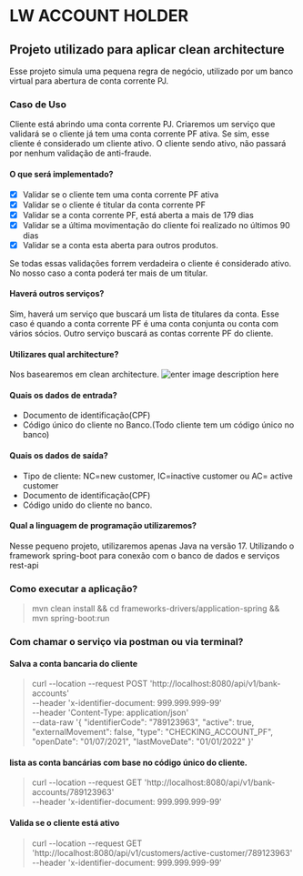 # LW ACCOUNT HOLDER

## Projeto utilizado para aplicar clean architecture

Esse projeto simula uma pequena regra de negócio, utilizado por um banco virtual para abertura de conta corrente PJ.

### Caso de Uso

Cliente está abrindo uma conta corrente PJ. Criaremos um serviço que validará se o cliente já tem uma conta corrente PF
ativa. Se sim, esse cliente é considerado um cliente ativo. O cliente sendo ativo, não passará por nenhum validação de
anti-fraude.

#### O que será implementado?

- [x] Validar se o cliente tem uma conta corrente PF ativa
- [x] Validar se o cliente é titular da conta corrente PF
- [x] Validar se a conta corrente PF, está aberta a mais de 179 dias
- [x] Validar se a última movimentação do cliente foi realizado no últimos 90 dias
- [x] Validar se a conta esta aberta para outros produtos.

Se todas essas validações forrem verdadeira o cliente é considerado ativo. No nosso caso a conta poderá ter mais de um
titular.

#### Haverá outros serviços?

Sim, haverá um serviço que buscará um lista de titulares da conta. Esse caso é quando a conta corrente PF é uma conta
conjunta ou conta com vários sócios. Outro serviço buscará as contas corrente PF do cliente.

#### Utilizares qual architecture?

Nos basearemos em clean architecture.
![enter image description here](https://cdn-media-1.freecodecamp.org/images/1*nEATDe5dRLIWN3MSxSjG0A.png)

#### Quais os dados de entrada?

- Documento de identificação(CPF)
- Código único do cliente no Banco.(Todo cliente tem um código único no banco)

#### Quais os dados de saída?

- Tipo de cliente: NC=new customer, IC=inactive customer ou AC= active customer
- Documento de identificação(CPF)
- Código unido do cliente no banco.

#### Qual a linguagem de programação utilizaremos?

Nesse pequeno projeto, utilizaremos apenas Java na versão 17. Utilizando o framework spring-boot para conexão com o
banco de dados e serviços rest-api

### Como executar a aplicação?

> mvn clean install && cd frameworks-drivers/application-spring && mvn spring-boot:run

### Com chamar o serviço via postman ou via terminal?

#### Salva a conta bancaria do cliente

> curl --location --request POST 'http://localhost:8080/api/v1/bank-accounts' \
--header 'x-identifier-document: 999.999.999-99' \
--header 'Content-Type: application/json' \
--data-raw '{
"identifierCode": "789123963",
"active": true,
"externalMovement": false,
"type": "CHECKING_ACCOUNT_PF",
"openDate": "01/07/2021",
"lastMoveDate": "01/01/2022"
}'

#### lista as conta bancárias com base no código único do cliente.

> curl --location --request GET 'http://localhost:8080/api/v1/bank-accounts/789123963' \
--header 'x-identifier-document: 999.999.999-99'

#### Valida se o cliente está ativo

> curl --location --request GET 'http://localhost:8080/api/v1/customers/active-customer/789123963' \
--header 'x-identifier-document: 999.999.999-99'
